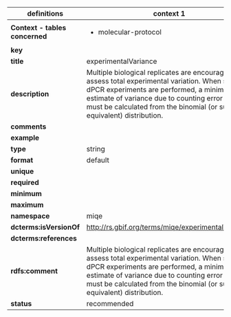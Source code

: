 

| definitions | context 1 |
|-|-|
| **Context - tables concerned** | <ul><li>molecular-protocol</li></ul> |
| **key** |  |
| **title** | experimentalVariance |
| **description** | Multiple biological replicates are encouraged to assess total experimental variation. When single dPCR experiments are performed, a minimal estimate of variance due to counting error alone must be calculated from the binomial (or suitable equivalent) distribution. |
| **comments** |  |
| **example** |  |
| **type** | string |
| **format** | default |
| **unique** |  |
| **required** |  |
| **minimum** |  |
| **maximum** |  |
| **namespace** | miqe |
| **dcterms:isVersionOf** | http://rs.gbif.org/terms/miqe/experimentalVariance |
| **dcterms:references** |  |
| **rdfs:comment** | Multiple biological replicates are encouraged to assess total experimental variation. When single dPCR experiments are performed, a minimal estimate of variance due to counting error alone must be calculated from the binomial (or suitable equivalent) distribution. |
| **status** | recommended |
